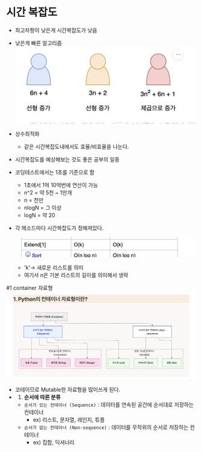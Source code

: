 # 시간 복잡도
- 최고차항이 낮은게 시간복잡도가 낮음
- 낮은게 빠른 알고리즘
![alt text](image.png)


- 상수최적화
  - 같은 시간복잡도내에서도 효율/비효율을 나눈다.

- 시간복잡도를 예상해보는 것도 좋은 공부의 일종
- 코딩테스트에서는 1초를 기준으로 함
  - 1초에서 1억 10억번에 연산이 가능
  - n^2 = 약 5천 ~ 1만개
  - n = 천만
  - nlogN = 그 이상
  - logN = 약 20
  
- 각 메소드마다 시간복잡도가 정해져있다. 
  
  ![alt text](image-1.png)
  - 'k'-> 새로운 리스트를 의미
  - 여기서 n은 기본 리스트의 길이를 의미해서 생략

#1 container 자료형
![alt text](image-2.png)

- 코테이므로 Mutable한 자료형을 많이쓰게 된다.
- 1. **순서에 따른 분류**
    - `순서가 있는 컨테이너 (Sequence)` : 데이터를 연속된 공간에 순서대로 저장하는 컨테이너
        - ex) 리스트, 문자열, 레인지, 튜플
    - `순서가 없는 컨테이너 (Non-sequence)` : 데이터를 무작위의 순서로 저장하는 컨테이너
        - ex) 집합, 딕셔너리

